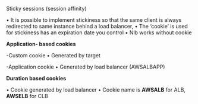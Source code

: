 Sticky sessions (session affinity)

•	It is possible to implement stickiness so that the same client is always redirected to same instance behind a load balancer,
•	The ‘cookie’ is used for stickiness has an expiration date you control 
•	Nlb works without cookie


**Application- based cookies**

-Custom cookie
•	Generated by target

-Application cookie
•	Generated by load balancer (AWSALBAPP)

**Duration based cookies**

•	Cookie generated by load balancer
•	Cookie name is **AWSALB** for ALB, **AWSELB** for CLB

